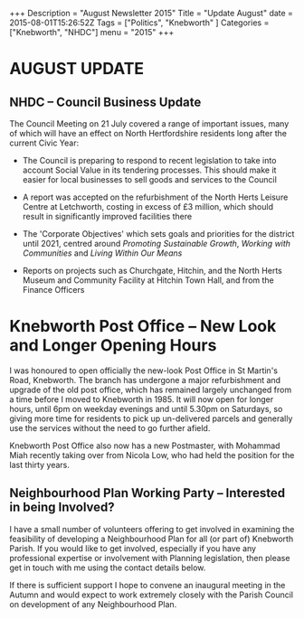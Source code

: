 +++
Description = "August Newsletter 2015"
Title = "Update August"
date = 2015-08-01T15:26:52Z
Tags = ["Politics", "Knebworth" ]
Categories = ["Knebworth", "NHDC"]
menu = "2015"
+++

# **AUGUST UPDATE**

## **NHDC – Council Business Update**

The Council Meeting on 21 July covered a range of important issues, many of which will have an effect on North Hertfordshire residents long after the current Civic Year:

-   The Council is preparing to respond to recent legislation to take into account Social Value in its tendering processes. This should make it easier for local businesses to sell goods and services to the Council

-   A report was accepted on the refurbishment of the North Herts Leisure Centre at Letchworth, costing in excess of £3 million, which should result in significantly improved facilities there

-   The 'Corporate Objectives' which sets goals and priorities for the district until 2021, centred around *Promoting Sustainable Growth*, *Working with Communities* and *Living Within Our Means*

-   Reports on projects such as Churchgate, Hitchin, and the North Herts Museum and Community Facility at Hitchin Town Hall, and from the Finance Officers

Knebworth Post Office – New Look and Longer Opening Hours
=========================================================

I was honoured to open officially the new-look Post Office in St Martin's Road, Knebworth. The branch has undergone a major refurbishment and upgrade of the old post office, which has remained largely unchanged from a time before I moved to Knebworth in 1985. It will now open for longer hours, until 6pm on weekday evenings and until 5.30pm on Saturdays, so giving more time for residents to pick up un-delivered parcels and generally use the services without the need to go further afield.

Knebworth Post Office also now has a new Postmaster, with Mohammad Miah recently taking over from Nicola Low, who had held the position for the last thirty years.

## **Neighbourhood Plan Working Party – Interested in being Involved?**

I have a small number of volunteers offering to get involved in examining the feasibility of developing a Neighbourhood Plan for all (or part of) Knebworth Parish. If you would like to get involved, especially if you have any professional expertise or involvement with Planning legislation, then please get in touch with me using the contact details below.

If there is sufficient support I hope to convene an inaugural meeting in the Autumn and would expect to work extremely closely with the Parish Council on development of any Neighbourhood Plan.
